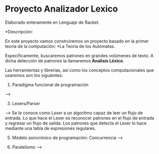# Proyecto Analizador Lexico

Elaborado enteramente en Lenguaje de Racket.

*Descripción:

En este proyecto vamos construiremos un proyecto basado en la primer teoría de la computación: *La Teoria de los Autómatas.

Específicamente, buscaremos patrones en grandes volúmenes de texto. A dicha detección de patrones la llamaremos **Analisis Léxico**.

Las herramientas y librerías, así como los conceptos computacionales que usaremos son los siguientes:

1. Paradigma funcional de programación

  --> 
  
3. Lexers/Parser

  --> Se le conoce como *Lexer* a un algoritmo capaz de leer un flujo de entrada. Lo que hace el Lexer es reconocer patrones en el flujo de entrada y regresar un flujo de salida. Los patrones que detecta el Lexer lo hace mediante una tabla de expresiones regulares. 
  
5. Módelo asincrónico de programación: Concurrencia
  --> 
  
7. Paralelismo
  -->
